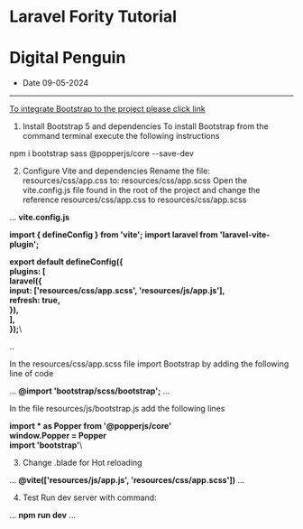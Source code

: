 # Laravel Fority Tutorial
# Digital Penguin
- Date 09-05-2024

---



[To integrate Bootstrap to the project please click link](https://stackoverflow.com/questions/74422287/how-to-install-bootstrap-5-on-laravel-9-with-vite)

1. Install Bootstrap 5 and dependencies To install Bootstrap from the command terminal execute the following instructions

npm i bootstrap sass @popperjs/core --save-dev

2. Configure Vite and dependencies Rename the file: resources/css/app.css to: resources/css/app.scss Open the vite.config.js file found in the root of the project and change the reference resources/css/app.css to resources/css/app.scss


...
 **vite.config.js**

**import { defineConfig } from 'vite';**
**import laravel from 'laravel-vite-plugin';**

**export default defineConfig({**\
    **plugins: [**\
        **laravel({**\
            **input: ['resources/css/app.scss', 'resources/js/app.js'],**\
            **refresh: true,**\
        **}),**\
    **],**\
**});**\

..

In the resources/css/app.scss file import Bootstrap by adding the following line of code

...
 **@import 'bootstrap/scss/bootstrap';**
...

In the file resources/js/bootstrap.js add the following lines


**import * as Popper from '@popperjs/core'**\
**window.Popper = Popper**\
**import 'bootstrap'**\


3. Change .blade for Hot reloading

...
   **@vite(['resources/js/app.js', 'resources/css/app.scss'])**
**</head>**
**<body>**
...

4. Test Run dev server with command:

...
**npm run dev**
...



